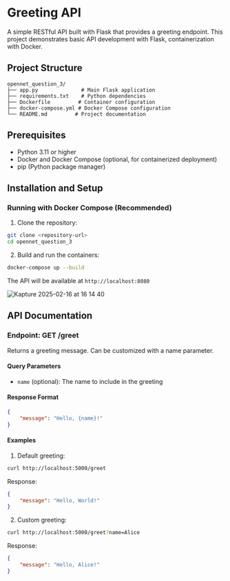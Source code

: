 # Greeting API

A simple RESTful API built with Flask that provides a greeting endpoint. This project demonstrates basic API development with Flask, containerization with Docker.

## Project Structure

```
opennet_question_3/
├── app.py              # Main Flask application
├── requirements.txt    # Python dependencies
├── Dockerfile         # Container configuration
├── docker-compose.yml # Docker Compose configuration
└── README.md         # Project documentation
```

## Prerequisites

- Python 3.11 or higher
- Docker and Docker Compose (optional, for containerized deployment)
- pip (Python package manager)

## Installation and Setup

### Running with Docker Compose (Recommended)

1. Clone the repository:
```bash
git clone <repository-url>
cd opennet_question_3
```

2. Build and run the containers:
```bash
docker-compose up --build
```

The API will be available at `http://localhost:8080`

![Kapture 2025-02-16 at 16 14 40](https://github.com/user-attachments/assets/f48ebbb2-dc74-4775-abc9-147cc7ba0f74)


## API Documentation

### Endpoint: GET /greet

Returns a greeting message. Can be customized with a name parameter.

#### Query Parameters

- `name` (optional): The name to include in the greeting

#### Response Format

```json
{
    "message": "Hello, {name}!"
}
```

#### Examples

1. Default greeting:
```bash
curl http://localhost:5000/greet
```
Response:
```json
{
    "message": "Hello, World!"
}
```

2. Custom greeting:
```bash
curl http://localhost:5000/greet?name=Alice
```
Response:
```json
{
    "message": "Hello, Alice!"
}
```
